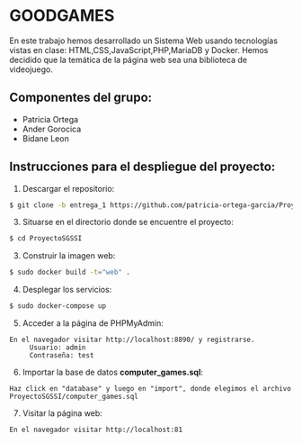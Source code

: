 # GOODGAMES

En este trabajo hemos desarrollado un Sistema Web usando tecnologías vistas en clase: HTML,CSS,JavaScript,PHP,MariaDB y Docker.
Hemos decidido que la temática de la página web sea una biblioteca de videojuego.

## Componentes del grupo:

- Patricia Ortega
- Ander Gorocica
- Bidane Leon


## Instrucciones para el despliegue del proyecto:
1. Descargar el repositorio:
```sh
$ git clone -b entrega_1 https://github.com/patricia-ortega-garcia/ProyectoSGSSI.git
```
3. Situarse en el directorio donde se encuentre el proyecto:
```sh
$ cd ProyectoSGSSI
```
3. Construir la imagen web:
```sh
$ sudo docker build -t="web" .
```
4. Desplegar los servicios:
```sh
$ sudo docker-compose up
```
5. Acceder a la página de PHPMyAdmin:
```
En el navegador visitar http://localhost:8890/ y registrarse.
     Usuario: admin
     Contraseña: test
```
6. Importar la base de datos **computer_games.sql**:
```
Haz click en "database" y luego en "import", donde elegimos el archivo ProyectoSGSSI/computer_games.sql
```
7. Visitar la página web:
```
En el navegador visitar http://localhost:81
```
